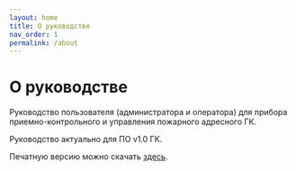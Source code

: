 ```yaml
---
layout: home
title: О руководстве
nav_order: 1
permalink: /about
---
```


# О руководстве
Руководство пользователя (администратора и оператора) для прибора приемно-контрольного и управления пожарного адресного ГК.

Руководство актуально для ПО v1.0 ГК.

Печатную версию можно скачать [здесь]().
